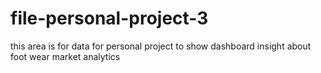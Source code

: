 # file-personal-project-3
this area is for data for personal project to show dashboard insight about foot wear market analytics
